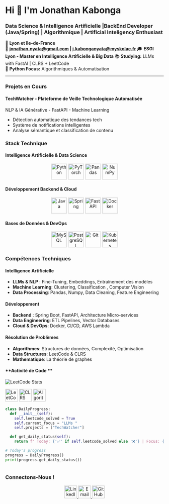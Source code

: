 # Hi 👋 I'm Jonathan Kabonga
### Data Science & Intelligence Artificielle |BackEnd Developer (Java/Spring) | Algorithmique | Artificial Inteligency Enthusiast


  
📍 **Lyon et île-de-France**  
📧 **jonathan.nyata@gmail.com | j.kabonganyata@myskolae.fr**
🎓 **ESGI Lyon - Master en Intelligence Artificielle & Big Data**
📚 **Studying:** LLMs with FastAI | CLRS + LeetCode  
🐍 **Python Focus:** Algorithmiques & Automatisation

---
### Projets en Cours
#### TechWatcher - Plateforme de Veille Technologique Automatisée
NLP & IA Générative - FastAPI - Machine Learning
- Détection automatique des tendances tech
- Système de notifications intelligentes
- Analyse sémantique et classification de contenu

### Stack Technique
#### Intelligence Artificielle & Data Science
<p align="center"> <img src="https://cdn.jsdelivr.net/gh/devicons/devicon/icons/python/python-original-wordmark.svg" width="50" title="Python" alt="Python"/> <img src="https://cdn.jsdelivr.net/gh/devicons/devicon/icons/pytorch/pytorch-original.svg" width="50" title="PyTorch" alt="PyTorch"/> <img src="https://cdn.jsdelivr.net/gh/devicons/devicon/icons/pandas/pandas-original-wordmark.svg" width="50" title="Pandas" alt="Pandas"/> <img src="https://cdn.jsdelivr.net/gh/devicons/devicon/icons/numpy/numpy-original.svg" width="50" title="NumPy" alt="NumPy"/> </p>

#### Développement Backend & Cloud
<p align="center"> <img src="https://cdn.jsdelivr.net/gh/devicons/devicon/icons/java/java-original-wordmark.svg" width="50" title="Java" alt="Java"/> <img src="https://cdn.jsdelivr.net/gh/devicons/devicon/icons/spring/spring-original-wordmark.svg" width="50" title="Spring" alt="Spring"/> <img src="https://cdn.jsdelivr.net/gh/devicons/devicon/icons/fastapi/fastapi-original.svg" width="50" title="FastAPI" alt="FastAPI"/> <img src="https://cdn.jsdelivr.net/gh/devicons/devicon/icons/docker/docker-original-wordmark.svg" width="50" title="Docker" alt="Docker"/> </p>

#### Bases de Données & DevOps
<p align="center"> <img src="https://cdn.jsdelivr.net/gh/devicons/devicon/icons/mysql/mysql-original-wordmark.svg" width="50" title="MySQL" alt="MySQL"/> <img src="https://cdn.jsdelivr.net/gh/devicons/devicon/icons/postgresql/postgresql-original-wordmark.svg" width="50" title="PostgreSQL" alt="PostgreSQL"/> <img src="https://cdn.jsdelivr.net/gh/devicons/devicon/icons/git/git-original-wordmark.svg" width="50" title="Git" alt="Git"/> <img src="https://cdn.jsdelivr.net/gh/devicons/devicon/icons/kubernetes/kubernetes-plain.svg" width="50" title="Kubernetes" alt="Kubernetes"/> </p>

### Compétences Techniques
#### Intelligence Artificielle
- **LLMs &  NLP** : Fine-Tuning, Embeddings, Entraînement des modèles
- **Machine Learning**: Clustering, Classification , Computer Vision
- **Data Processing**: Pandas, Numpy, Data Cleaning, Feature Engineering

#### Développement 
- **Backend** : Spring Boot, FastAPI, Architecture Micro-services
- **Data Engineering**: ETL Pipelines, Vector Databases
- **Cloud & DevOps**: Docker, CI/CD, AWS Lambda

#### Résolution de Problèmes 
- **Algorithmes**: Structures de données, Complexité, Optimisation
- **Data Structures**: LeetCode & CLRS
- **Mathematique**: La théorie de graphes

#### **Activité de Code **
![LeetCode Stats](https://leetcard.jacoblin.cool/zenon26?theme=dark&font=baloo&ext=heatmap)

<p aligne="center">

  <img src="https://leetcode.com/static/images/LeetCode_logo_rvs.png" width="40" title="LeetCode" alt="LeetCode"/>
  <img src="https://cdn-icons-png.flaticon.com/512/2103/2103633.png" width="40" title="CLRS" alt="CLRS"/>
  <img src="https://cdn-icons-png.flaticon.com/512/423/423092.png" width="40" title="Algorithms" alt="Algorithms"/>
</p>

```python
class DailyProgress:
  def __init__(self):
    self.leetcode_solved = True
    self.current_focus = "LLMs "
    self.projects = ["TechWatcher"]

  def get_daily_status(self):
    return f" Today: {'✅' if self.leetcode_solved else '❌'} | Focus: {self.current_focus}"

# Today's progress
progress = DailyProgress()
print(progress.get_daily_status())
  
```
### Connectons-Nous !
<p align="center"> <a href="https://www.linkedin.com/in/jonathan-kabonga-nyata-6431811b7/"> <img src="https://img.icons8.com/color/48/000000/linkedin.png" width="40" alt="LinkedIn"/> </a> <a href="mailto:jonathan.nyata@gmail.com"> <img src="https://img.icons8.com/color/48/000000/gmail.png" width="40" alt="Email"/> </a> <a href="https://github.com/thiszenon"> <img src="https://img.icons8.com/ios-glyphs/48/000000/github.png" width="40" alt="GitHub"/> </a> </p>

